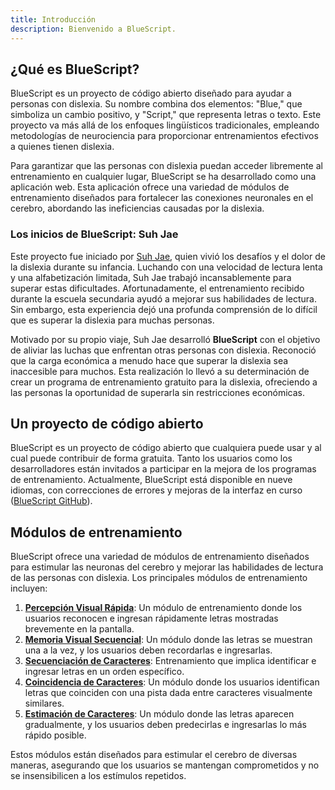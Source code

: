 ```yaml
---
title: Introducción
description: Bienvenido a BlueScript.
---
```


## ¿Qué es BlueScript?

BlueScript es un proyecto de código abierto diseñado para ayudar a personas con dislexia. Su nombre combina dos elementos: "Blue," que simboliza un cambio positivo, y "Script," que representa letras o texto. Este proyecto va más allá de los enfoques lingüísticos tradicionales, empleando metodologías de neurociencia para proporcionar entrenamientos efectivos a quienes tienen dislexia.

Para garantizar que las personas con dislexia puedan acceder libremente al entrenamiento en cualquier lugar, BlueScript se ha desarrollado como una aplicación web. Esta aplicación ofrece una variedad de módulos de entrenamiento diseñados para fortalecer las conexiones neuronales en el cerebro, abordando las ineficiencias causadas por la dislexia.

### Los inicios de BlueScript: Suh Jae

Este proyecto fue iniciado por [Suh Jae](https://github.com/SuhJae), quien vivió los desafíos y el dolor de la dislexia durante su infancia. Luchando con una velocidad de lectura lenta y una alfabetización limitada, Suh Jae trabajó incansablemente para superar estas dificultades. Afortunadamente, el entrenamiento recibido durante la escuela secundaria ayudó a mejorar sus habilidades de lectura. Sin embargo, esta experiencia dejó una profunda comprensión de lo difícil que es superar la dislexia para muchas personas.

Motivado por su propio viaje, Suh Jae desarrolló **BlueScript** con el objetivo de aliviar las luchas que enfrentan otras personas con dislexia. Reconoció que la carga económica a menudo hace que superar la dislexia sea inaccesible para muchos. Esta realización lo llevó a su determinación de crear un programa de entrenamiento gratuito para la dislexia, ofreciendo a las personas la oportunidad de superarla sin restricciones económicas.

## Un proyecto de código abierto

BlueScript es un proyecto de código abierto que cualquiera puede usar y al cual puede contribuir de forma gratuita. Tanto los usuarios como los desarrolladores están invitados a participar en la mejora de los programas de entrenamiento. Actualmente, BlueScript está disponible en nueve idiomas, con correcciones de errores y mejoras de la interfaz en curso ([BlueScript GitHub](https://github.com/BlueScript-NPO)).

## Módulos de entrenamiento

BlueScript ofrece una variedad de módulos de entrenamiento diseñados para estimular las neuronas del cerebro y mejorar las habilidades de lectura de las personas con dislexia. Los principales módulos de entrenamiento incluyen:

1. [**Percepción Visual Rápida**](/es/docs/training/visual/rapid-visual-perception): Un módulo de entrenamiento donde los usuarios reconocen e ingresan rápidamente letras mostradas brevemente en la pantalla.
2. [**Memoria Visual Secuencial**](/es/docs/training/visual/sequential-visual-memory): Un módulo donde las letras se muestran una a la vez, y los usuarios deben recordarlas e ingresarlas.
3. [**Secuenciación de Caracteres**](/es/docs/training/visual/character-sequencing): Entrenamiento que implica identificar e ingresar letras en un orden específico.
4. [**Coincidencia de Caracteres**](/es/docs/training/visual/character-matching): Un módulo donde los usuarios identifican letras que coinciden con una pista dada entre caracteres visualmente similares.
5. [**Estimación de Caracteres**](/es/docs/training/visual/character-guesstimate): Un módulo donde las letras aparecen gradualmente, y los usuarios deben predecirlas e ingresarlas lo más rápido posible.

Estos módulos están diseñados para estimular el cerebro de diversas maneras, asegurando que los usuarios se mantengan comprometidos y no se insensibilicen a los estímulos repetidos.
